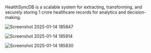 HealthSyncDB is a scalable system for extracting, transforming, and securely storing 1 crore healthcare records for analytics and decision-making.

![Screenshot 2025-01-14 185847](https://github.com/user-attachments/assets/3765c38e-a217-4df8-91ff-60d2d6e62c67)

![Screenshot 2025-01-14 185814](https://github.com/user-attachments/assets/ca6b0ee6-0308-4a2c-b9a1-e234fa186029)

![Screenshot 2025-01-14 185830](https://github.com/user-attachments/assets/11035b2f-953c-4350-8c3b-53d35a36f9ae)
